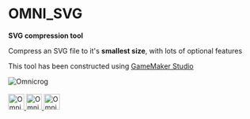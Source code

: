 
# OMNI_SVG
<b>SVG compression tool</b>
<p>Compress an SVG file to it's <b>smallest size</b>, with lots of optional features</p>

This tool has been constructed using <a href="http://www.yoyogames.com/gamemaker">GameMaker Studio</a>

<div>
<img title="Omnicrog" src="https://scontent-lhr3-1.xx.fbcdn.net/v/t1.0-1/p160x160/10858540_10205422314899201_8699371067342511992_n.jpg?oh=cecfb57090eb62cfb6316bb5e8a69777&oe=57A7444C">
<br>
<br>
<a href="https://www.facebook.com/omnicrog">
<img title="Omnicrog on Facebook" width="32px" height="32px"
src="https://lh4.googleusercontent.com/ru7436qdptLVXyBaBCbxwtPmqWeaHIhU807mvklvJ2ajMor7Sz62YADNWobbPIJZ0MP8DQ=w320-h200-k"></img>
</a>
<a href="https://github.com/omnicrog">
<img title="Omnicrog on GitHub" width="32px" height="32px"
src="https://drive.google.com/thumbnail?id=0B12ImthY9ivFY3ZUSFlZSWt2U3c&authuser=0&v=1463269882837&sz=w800-rw"></img>
</a>
<a href="https://twitter.com/omnicrog">
<img title="Omnicrog on Twitter" width="32px" height="32px"
src="https://drive.google.com/thumbnail?id=0B12ImthY9ivFVWZPMm5fUzRWYm8&authuser=0&v=1463269882837&sz=w84-h63"></img>
</a>
</div>

